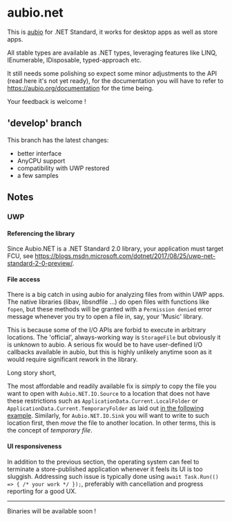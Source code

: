 # aubio.net

This is [aubio](https://github.com/aubio/aubio) for .NET Standard, it works for desktop apps as well as store apps.

All stable types are available as .NET types, leveraging features like LINQ, IEnumerable<T>, IDisposable, typed-approach etc.

It still needs some polishing so expect some minor adjustments to the API (read here it's not yet ready), for the documentation you will have to refer to https://aubio.org/documentation for the time being.

Your feedback is welcome !

## 'develop' branch

This branch has the latest changes:

 - better interface
 - AnyCPU support
 - compatibility with UWP restored
 - a few samples

## Notes

### UWP

#### Referencing the library

Since Aubio.NET is a .NET Standard 2.0 library, your application must target FCU, see https://blogs.msdn.microsoft.com/dotnet/2017/08/25/uwp-net-standard-2-0-preview/.

#### File access

There is a big catch in using aubio for analyzing files from within UWP apps. The native libraries (libav, libsndfile ...) do open files with functions like `fopen`, but these methods will be granted with a `Permission denied` error message whenever you try to open a file in, say, your 'Music' library.

This is because some of the I/O APIs are forbid to execute in arbitrary locations. The 'official', always-working way is `StorageFile` but obviously it is unknown to aubio. A serious fix would be to have user-defined I/O callbacks available in aubio, but this is highly unlikely anytime soon as it would require significant rework in the library.

Long story short,

The most affordable and readily available fix is *simply* to copy the file you want to open with `Aubio.NET.IO.Source` to a location that does not have these restrictions such as `ApplicationData.Current.LocalFolder` or `ApplicationData.Current.TemporaryFolder` as laid out [in the following example](https://github.com/Microsoft/DirectXTK/wiki/DDSTextureLoader#windows-store-apps). Similarly, for `Aubio.NET.IO.Sink` you will want to write to such location first, then *move* the file to another location. In other terms, this is the concept of *temporary file*.

#### UI responsiveness

In addition to the previous section, the operating system can feel to terminate a store-published application whenever it feels its UI is too sluggish. Addressing such issue is typically done using `await Task.Run(() => { /* your work */ });`, preferably with cancellation and progress reporting for a good UX.

---

Binaries will be available soon !
